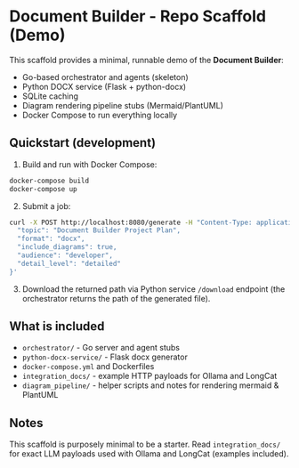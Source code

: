 # Document Builder - Repo Scaffold (Demo)

This scaffold provides a minimal, runnable demo of the **Document Builder**:
- Go-based orchestrator and agents (skeleton)
- Python DOCX service (Flask + python-docx)
- SQLite caching
- Diagram rendering pipeline stubs (Mermaid/PlantUML)
- Docker Compose to run everything locally

## Quickstart (development)

1. Build and run with Docker Compose:
```bash
docker-compose build
docker-compose up
```

2. Submit a job:
```bash
curl -X POST http://localhost:8080/generate -H "Content-Type: application/json" -d '{
  "topic": "Document Builder Project Plan",
  "format": "docx",
  "include_diagrams": true,
  "audience": "developer",
  "detail_level": "detailed"
}'
```

3. Download the returned path via Python service `/download` endpoint (the orchestrator returns the path of the generated file).

## What is included
- `orchestrator/` - Go server and agent stubs
- `python-docx-service/` - Flask docx generator
- `docker-compose.yml` and Dockerfiles
- `integration_docs/` - example HTTP payloads for Ollama and LongCat
- `diagram_pipeline/` - helper scripts and notes for rendering mermaid & PlantUML

## Notes
This scaffold is purposely minimal to be a starter. Read `integration_docs/` for exact LLM payloads used with Ollama and LongCat (examples included).

